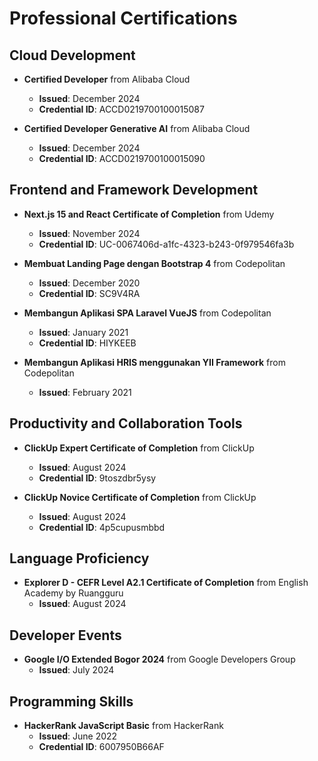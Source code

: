 # Professional Certifications  

## Cloud Development  
- **Certified Developer** from Alibaba Cloud  
  - **Issued**: December 2024  
  - **Credential ID**: ACCD0219700100015087  

- **Certified Developer Generative AI** from Alibaba Cloud  
  - **Issued**: December 2024  
  - **Credential ID**: ACCD0219700100015090  

## Frontend and Framework Development  
- **Next.js 15 and React Certificate of Completion** from Udemy  
  - **Issued**: November 2024  
  - **Credential ID**: UC-0067406d-a1fc-4323-b243-0f979546fa3b  

- **Membuat Landing Page dengan Bootstrap 4** from Codepolitan  
  - **Issued**: December 2020  
  - **Credential ID**: SC9V4RA  

- **Membangun Aplikasi SPA Laravel VueJS** from Codepolitan  
  - **Issued**: January 2021  
  - **Credential ID**: HIYKEEB  

- **Membangun Aplikasi HRIS menggunakan YII Framework** from Codepolitan  
  - **Issued**: February 2021  

## Productivity and Collaboration Tools  
- **ClickUp Expert Certificate of Completion** from ClickUp  
  - **Issued**: August 2024  
  - **Credential ID**: 9toszdbr5ysy  

- **ClickUp Novice Certificate of Completion** from ClickUp  
  - **Issued**: August 2024  
  - **Credential ID**: 4p5cupusmbbd  

## Language Proficiency  
- **Explorer D - CEFR Level A2.1 Certificate of Completion** from English Academy by Ruangguru  
  - **Issued**: August 2024  

## Developer Events  
- **Google I/O Extended Bogor 2024** from Google Developers Group  
  - **Issued**: July 2024  

## Programming Skills  
- **HackerRank JavaScript Basic** from HackerRank  
  - **Issued**: June 2022  
  - **Credential ID**: 6007950B66AF  